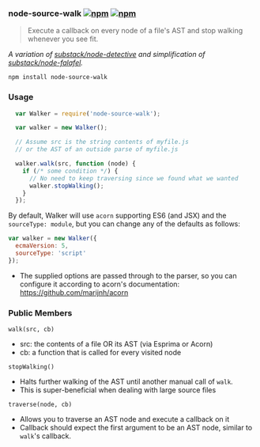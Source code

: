 ### node-source-walk [![npm](http://img.shields.io/npm/v/node-source-walk.svg)](https://npmjs.org/package/node-source-walk) [![npm](http://img.shields.io/npm/dm/node-source-walk.svg)](https://npmjs.org/package/node-source-walk)

> Execute a callback on every node of a file's AST and stop walking whenever you see fit.

*A variation of [substack/node-detective](https://github.com/substack/node-detective)
and simplification of [substack/node-falafel](https://github.com/substack/node-falafel).*

`npm install node-source-walk`

### Usage

```javascript
  var Walker = require('node-source-walk');

  var walker = new Walker();

  // Assume src is the string contents of myfile.js
  // or the AST of an outside parse of myfile.js

  walker.walk(src, function (node) {
    if (/* some condition */) {
      // No need to keep traversing since we found what we wanted
      walker.stopWalking();
    }
  });

```

By default, Walker will use `acorn` supporting ES6 (and JSX) and the `sourceType: module`, but you can change any of the defaults as follows:

```js
var walker = new Walker({
  ecmaVersion: 5,
  sourceType: 'script'
});
```

* The supplied options are passed through to the parser, so you can configure it according
to acorn's documentation: https://github.com/marijnh/acorn

### Public Members

`walk(src, cb)`

* src: the contents of a file OR its AST (via Esprima or Acorn)
* cb: a function that is called for every visited node

`stopWalking()`

* Halts further walking of the AST until another manual call of `walk`.
* This is super-beneficial when dealing with large source files

`traverse(node, cb)`

* Allows you to traverse an AST node and execute a callback on it
* Callback should expect the first argument to be an AST node, similar to `walk`'s callback.
